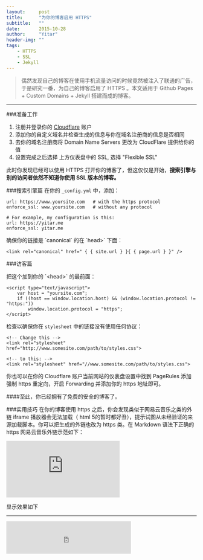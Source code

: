 ```yaml
---
layout:     post
title:      "为你的博客启用 HTTPS"
subtitle:   ""
date:       2015-10-28
author:     "Yitar"
header-img: ""
tags:
    - HTTPS
    - SSL
    - Jekyll
---
```


>偶然发现自己的博客在使用手机流量访问的时候竟然被注入了联通的广告，于是研究一番，为自己的博客启用了 HTTPS 。本文适用于 Github Pages + Custom Domains + Jekyll 搭建而成的博客。

---

###准备工作

 1. 注册并登录你的 [Cloudflare](Cloudflare.com) 账户
 2. 添加你的自定义域名并检查生成的信息与你在域名注册商的信息是否相同
 3. 去你的域名注册商将 Domain Name Servers 更改为 CloudFlare 提供给你的值
 4. 设置完成之后选择 上方仪表盘中的 SSL,  选择 "Flexible SSL"

此时你发现已经可以使用 HTTPS 打开你的博客了，但这仅仅是开始，**搜索引擎与别的访问者依然不知道你使用 SSL 版本的博客。**

###搜索引擎篇
在你的 `_config.yml` 中，添加：


    url: https://www.yoursite.com   # with the https protocol
    enforce_ssl: www.yoursite.com   # without any protocol

    # For example, my configuration is this:
    url: https://yitar.me
    enforce_ssl: yitar.me

<p> 确保你的链接是 `canonical` 的在 `head&gt` 下面： </p>

    <link rel="canonical" href=" { { site.url } }{ { page.url } }" />

###访客篇
 <p>把这个加到你的 `&lt;head&gt;` 的最前面： </p>

    <script type="text/javascript">
        var host = "yoursite.com";
        if ((host == window.location.host) && (window.location.protocol != "https:"))
            window.location.protocol = "https";
    </script>


检查以确保你在 `stylesheet` 中的链接没有使用任何协议：


    <!-- Change this -->
    <link rel="stylesheet" href="http://www.somesite.com/path/to/styles.css">

    <!-- to this: -->
    <link rel="stylesheet" href="//www.somesite.com/path/to/styles.css">


你也可以在你的 Cloudflare 账户当前网站的仪表盘设置中找到 PageRules 添加强制 https 重定向，开启 Forwarding 并添加你的 https 地址即可。

####至此，你已经拥有了免费的安全的博客了。


###实用技巧
在你的博客使用 https 之后，你会发现类似于网易云音乐之类的外链 iframe 播放器会无法加载（ html 5的暂时都好丑），提示试图从未经验证的来源加载脚本。你可以把生成的外链也改为 https 类。在 Markdown 语法下正确的 https 网易云音乐外链示范如下：
<p>
    <iframe frameborder="no" border="0" marginwidth="0" marginheight="0" _width_="330" _height_="86" src="https://music.163.com/outchain/player?type=2&id=2001325&auto=0&height=66"></iframe>
</p>
显示效果如下

----
<iframe frameborder="no" border="0" marginwidth="0" marginheight="0" width="330" height="86" src="https://music.163.com/outchain/player?type=2&id=2001325&auto=0&height=66"></iframe>

